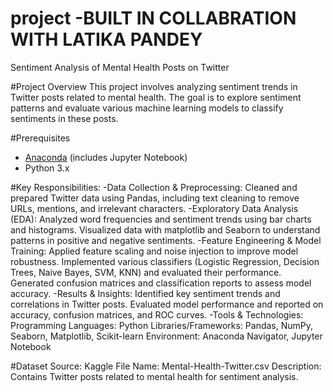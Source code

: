 # project -BUILT IN COLLABRATION WITH LATIKA PANDEY
Sentiment Analysis of Mental Health Posts on Twitter

#Project Overview
This project involves analyzing sentiment trends in Twitter posts related to mental health. The goal is to explore sentiment patterns and evaluate various machine learning models to classify sentiments in these posts.

#Prerequisites
- [Anaconda](https://www.anaconda.com/products/distribution) (includes Jupyter Notebook)
- Python 3.x
  
#Key Responsibilities:
-Data Collection & Preprocessing: Cleaned and prepared Twitter data using Pandas, including text cleaning to remove URLs, mentions, and irrelevant characters.
-Exploratory Data Analysis (EDA):
Analyzed word frequencies and sentiment trends using bar charts and histograms.
Visualized data with matplotlib and Seaborn to understand patterns in positive and negative sentiments.
-Feature Engineering & Model Training:
Applied feature scaling and noise injection to improve model robustness.
Implemented various classifiers (Logistic Regression, Decision Trees, Naive Bayes, SVM, KNN) and evaluated their performance.
Generated confusion matrices and classification reports to assess model accuracy.
-Results & Insights:
Identified key sentiment trends and correlations in Twitter posts.
Evaluated model performance and reported on accuracy, confusion matrices, and ROC curves.
-Tools & Technologies:
Programming Languages: Python
Libraries/Frameworks: Pandas, NumPy, Seaborn, Matplotlib, Scikit-learn
Environment: Anaconda Navigator, Jupyter Notebook

#Dataset
Source: Kaggle
File Name: Mental-Health-Twitter.csv
Description: Contains Twitter posts related to mental health for sentiment analysis.
